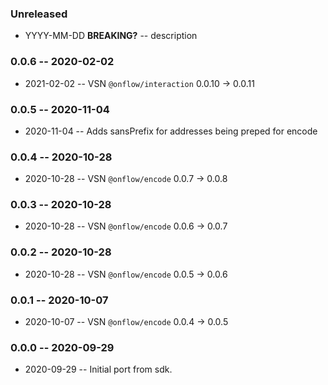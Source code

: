 ### Unreleased

- YYYY-MM-DD **BREAKING?** -- description

### 0.0.6 -- 2020-02-02

- 2021-02-02 -- VSN `@onflow/interaction` 0.0.10 -> 0.0.11

### 0.0.5 -- 2020-11-04

- 2020-11-04 -- Adds sansPrefix for addresses being preped for encode

### 0.0.4 -- 2020-10-28

- 2020-10-28 -- VSN `@onflow/encode` 0.0.7 -> 0.0.8

### 0.0.3 -- 2020-10-28

- 2020-10-28 -- VSN `@onflow/encode` 0.0.6 -> 0.0.7

### 0.0.2 -- 2020-10-28

- 2020-10-28 -- VSN `@onflow/encode` 0.0.5 -> 0.0.6

### 0.0.1 -- 2020-10-07

- 2020-10-07 -- VSN `@onflow/encode` 0.0.4 -> 0.0.5

### 0.0.0 -- 2020-09-29

- 2020-09-29 -- Initial port from sdk.
